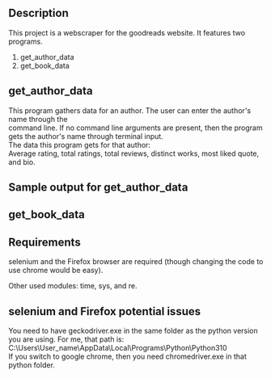 Description
-----------

This project is a webscraper for the goodreads website. It features two programs.    
1) get_author_data  
2) get_book_data  

get_author_data
---------------

This program gathers data for an author. The user can enter the author's name through the  
command line. If no command line arguments are present, then the program gets the author's name 
through terminal input.  
The data this program gets for that author:  
Average rating, total ratings, total reviews, distinct works, most liked quote, and bio.

Sample output for get_author_data
---------------------------------


get_book_data
-------------


Requirements
------------

selenium and the Firefox browser are required (though changing the code to use chrome would be easy). 

Other used modules: time, sys, and re.

selenium and Firefox potential issues
-------------------------------------

You need to have geckodriver.exe in the same folder as the python version you are using.
For me, that path is: 
C:\Users\User_name\AppData\Local\Programs\Python\Python310  
If you switch to google chrome, then you need chromedriver.exe in that python folder.  

